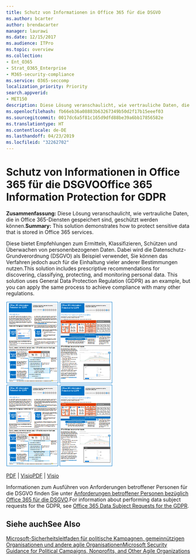 ```yaml
---
title: Schutz von Informationen in Office 365 für die DSGVO
ms.author: bcarter
author: brendacarter
manager: laurawi
ms.date: 12/15/2017
ms.audience: ITPro
ms.topic: overview
ms.collection:
- Ent_O365
- Strat_O365_Enterprise
- M365-security-compliance
ms.service: O365-seccomp
localization_priority: Priority
search.appverid:
- MET150
description: Diese Lösung veranschaulicht, wie vertrauliche Daten, die in Office 365-Diensten gespeichert sind, geschützt werden können.
ms.openlocfilehash: fb66eb36a08883b63267349b50d2f17b15eeef03
ms.sourcegitcommit: 0017dc6a5f81c165d9dfd88be39a6bb17856582e
ms.translationtype: HT
ms.contentlocale: de-DE
ms.lasthandoff: 04/23/2019
ms.locfileid: "32262702"
---
```

# <a name="office-365-information-protection-for-gdpr"></a><span data-ttu-id="9d531-103">Schutz von Informationen in Office 365 für die DSGVO</span><span class="sxs-lookup"><span data-stu-id="9d531-103">Office 365 Information Protection for GDPR</span></span>

 <span data-ttu-id="9d531-104">**Zusammenfassung:** Diese Lösung veranschaulicht, wie vertrauliche Daten, die in Office 365-Diensten gespeichert sind, geschützt werden können.</span><span class="sxs-lookup"><span data-stu-id="9d531-104">**Summary:** This solution demonstrates how to protect sensitive data that is stored in Office 365 services.</span></span>
  
<span data-ttu-id="9d531-p101">Diese bietet Empfehlungen zum Ermitteln, Klassifizieren, Schützen und Überwachen von personenbezogenen Daten. Dabei wird die Datenschutz-Grundverordnung (DSGVO) als Beispiel verwendet, Sie können das Verfahren jedoch auch für die Einhaltung vieler anderer Bestimmungen nutzen.</span><span class="sxs-lookup"><span data-stu-id="9d531-p101">This solution includes prescriptive recommendations for discovering, classifying, protecting, and monitoring personal data. This solution uses General Data Protection Regulation (GDPR) as an example, but you can apply the same process to achieve compliance with many other regulations.</span></span>

<span data-ttu-id="9d531-107">[![Miniaturbild des Posters zu Office 365 Information Protection für die DSGVO](media/InfoProtectGDPR-Poster/o365infoprotectforgdpr-thumb.png)](http://download.microsoft.com/download/E/C/D/ECD5A339-EF10-4420-B3A9-99098884D716/MSFT_Cloud_architecture_information%20protection%20for%20GDPR.pdf)</span><span class="sxs-lookup"><span data-stu-id="9d531-107">[![Thumb image of the Office 365 Information Protection for GDPR poster.](media/InfoProtectGDPR-Poster/o365infoprotectforgdpr-thumb.png)](http://download.microsoft.com/download/E/C/D/ECD5A339-EF10-4420-B3A9-99098884D716/MSFT_Cloud_architecture_information%20protection%20for%20GDPR.pdf)</span></span>

<span data-ttu-id="9d531-108">[PDF](http://download.microsoft.com/download/E/C/D/ECD5A339-EF10-4420-B3A9-99098884D716/MSFT_Cloud_architecture_information%20protection%20for%20GDPR.pdf)  |  [Visio](http://download.microsoft.com/download/E/C/D/ECD5A339-EF10-4420-B3A9-99098884D716/MSFT_Cloud_architecture_information%20protection%20for%20GDPR.vsdx)</span><span class="sxs-lookup"><span data-stu-id="9d531-108">[PDF](http://download.microsoft.com/download/E/C/D/ECD5A339-EF10-4420-B3A9-99098884D716/MSFT_Cloud_architecture_information%20protection%20for%20GDPR.pdf)  |  [Visio](http://download.microsoft.com/download/E/C/D/ECD5A339-EF10-4420-B3A9-99098884D716/MSFT_Cloud_architecture_information%20protection%20for%20GDPR.vsdx)</span></span>
  
<span data-ttu-id="9d531-109">Informationen zum Ausführen von Anforderungen betroffener Personen für die DSGVO finden Sie unter [Anforderungen betroffener Personen bezüglich Office 365 für die DSGVO](https://docs.microsoft.com/microsoft-365/compliance/gdpr-dsr-office365?toc=/microsoft-365/enterprise/toc.json).</span><span class="sxs-lookup"><span data-stu-id="9d531-109">For information about performing data subject requests for the GDPR, see [Office 365 Data Subject Requests for the GDPR](https://docs.microsoft.com/microsoft-365/compliance/gdpr-dsr-office365?toc=/microsoft-365/enterprise/toc.json).</span></span> 

## <a name="see-also"></a><span data-ttu-id="9d531-110">Siehe auch</span><span class="sxs-lookup"><span data-stu-id="9d531-110">See Also</span></span>
  
[<span data-ttu-id="9d531-111">Microsoft-Sicherheitsleitfaden für politische Kampagnen, gemeinnützigen Organisationen und andere agile Organisationen</span><span class="sxs-lookup"><span data-stu-id="9d531-111">Microsoft Security Guidance for Political Campaigns, Nonprofits, and Other Agile Organizations</span></span>](microsoft-security-guidance-for-political-campaigns-nonprofits-and-other-agile-o.md)
